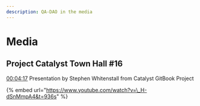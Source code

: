 ```yaml
---
description: QA-DAO in the media
---
```


# Media

## Project Catalyst Town Hall \#16

 [00:04:17](https://www.youtube.com/watch?v=_H-dSnMmpA4&t=257s) Presentation by Stephen Whitenstall from Catalyst GitBook Project

{% embed url="https://www.youtube.com/watch?v=\_H-dSnMmpA4&t=936s" %}



